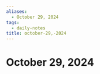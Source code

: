 ```yaml
---
aliases:
  - October 29, 2024
tags:
  - daily-notes
title: october-29,-2024
---
```


# October 29, 2024
